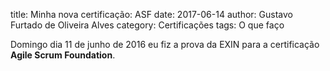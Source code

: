 title: Minha nova certificação: ASF
date: 2017-06-14
author: Gustavo Furtado de Oliveira Alves
category: Certificações
tags: O que faço

Domingo dia 11 de junho de 2016 eu fiz a prova da EXIN para a certificação
**Agile Scrum Foundation**.
